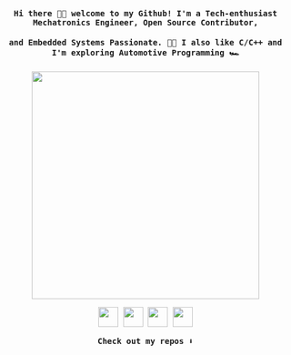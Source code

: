 <h4 align="center"><samp> Hi there 👋🏼 welcome to my Github! I'm a Tech-enthusiast Mechatronics Engineer, Open Source Contributor,
<h4 align="center"> and Embedded Systems Passionate. 👨‍💻 I also like C/C++ and I'm exploring Automotive Programming 🏎️</samp></h4>

<p align="center">
  <img width="400" src="https://res.cloudinary.com/devpost/image/fetch/s--A2UfYPs---/c_limit,f_auto,fl_lossy,q_auto:eco,w_900/https://github.com/aditya-5/aditya-5/blob/main/code.gif%3Fraw%3Dtrue">
</p>

  
<p align="center">
<a href= "https://www.linkedin.com/in/hossamnasri/"><img width="35" src="https://img.icons8.com/ios-filled/344/linkedin.png"/></a>
<a href= "https://www.facebook.com/hossamnasriiii/"><img width="35" src="https://img.icons8.com/ios-filled/344/facebook.png"/></a>
<a href= "tel:+20 111-449-6811"><img width="35" src="https://img.icons8.com/ios-glyphs/344/whatsapp.png"/></a>
<a href= "mailto:hossamnasri99@outlook.com/"><img width="35" src="https://img.icons8.com/ios-filled/344/ms-outlook.png"/></a>
</p>  

<p align="center"><samp>
Check out my repos ⬇️  
  </samp>
</p>
